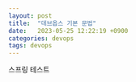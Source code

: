 ```yaml
---
layout: post
title:  "데브옵스 기본 문법"
date:   2023-05-25 12:22:19 +0900
categories: devops
tags: devops
---
```


스프링 테스트
